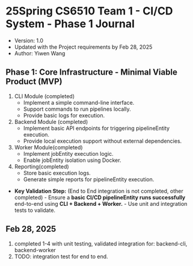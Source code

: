 # 25Spring CS6510 Team 1 - CI/CD System - Phase 1 Journal 
- Version: 1.0
- Updated with the Project requirements by Feb 28, 2025
- Author: Yiwen Wang
## Phase 1: Core Infrastructure - Minimal Viable Product (MVP)

1. CLI Module (completed)
   - Implement a simple command-line interface.
   - Support commands to run pipelines locally.
   - Provide basic logs for execution.
2. Backend Module (completed)
   - Implement basic API endpoints for triggering pipelineEntity execution.
   - Provide local execution support without external dependencies.
3. Worker Module(completed)
   - Implement jobEntity execution logic.
   - Enable jobEntity isolation using Docker.
4. Reporting(completed)
   - Store basic execution logs. 
   - Generate simple reports for pipelineEntity execution.

* **Key Validation Step:** (End to End integration is not completed, other completed)
      - Ensure a **basic CI/CD pipelineEntity runs successfully** end-to-end using **CLI + Backend + Worker.**
      - Use unit and integration tests to validate.


## Feb 28, 2025
1. completed 1-4 with unit testing, validated integration for: backend-cli, backend-worker
2. TODO: integration test for end to end. 